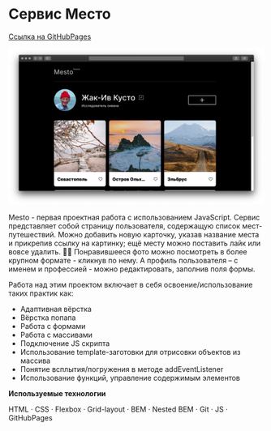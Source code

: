 # Сервис Место

[Ссылка на GitHubPages](https://lenapronina.github.io/mesto/index.html)

![Project preview](./images/readme-image.png)

Mesto - первая проектная работа с использованием JavaScript. Сервис представляет собой страницу пользователя, содержащую список мест-путешествий. Можно добавить новую карточку, указав название места и прикрепив ссылку на картинку; ещё месту можно поставить лайк или вовсе удалить. 🤷‍♀️
Понравившееся фото можно посмотреть в более крупном формате - кликнув по нему.
А профиль пользователя – с именем и профессией - можно редактировать, заполнив поля формы.

Работа над этим проектом включает в себя освоение/использование таких практик как:
* Адаптивная вёрстка
* Вёрстка попапа
* Работа с формами
* Работа с массивами
* Подключение JS скрипта
* Использование template-заготовки для отрисовки объектов из массива
* Понятие всплытия/погружения в методе addEventListener
* Использование функций, управление содержимым элементов

**Используемые технологии**

HTML · CSS · Flexbox · Grid-layout · BEM · Nested BEM · Git · JS · GitHubPages
